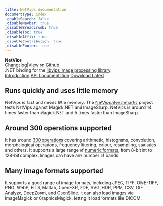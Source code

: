 ```yaml
---
title: NetVips documentation
documentType: index
_enableSearch: false
_disableNavbar: true
_disableBreadcrumb: true
_disableToc: true
_disableAffix: true
_disableContribution: true
_disableFooter: true
---
```

<div class="hero">
  <div class="wrap">
    <div class="text">
      <strong>NetVips</strong>
    </div>
    <div class="buttons-unit-small">
      <a class="changelog-link" href="../CHANGELOG.md">Changelog</a><span>|</span><a class="github-link" href="https://github.com/kleisauke/net-vips">View on Github</a>
    </div>
    <div class="minitext">
    .NET binding for the <a href="https://libvips.github.io/libvips">libvips image processing library</a>.
    </div>
    <div class="buttons-unit">
      <a href="introduction.md"><i class="glyphicon glyphicon-send"></i>Introduction</a>
      <a href="xref:NetVips"><i class="glyphicon glyphicon-book"></i>API Documentation</a>
      <a href="https://github.com/kleisauke/net-vips/releases"><i class="glyphicon glyphicon-download"></i>Download Latest</a>
    </div>
  </div>
</div>
<div class="key-section">
  <div class="container">
    <div class="row">
      <div class="col-md-8 col-md-offset-2 text-center">
        <i class="glyphicon glyphicon-dashboard"></i>
        <section>
          <h2>Runs quickly and uses little memory</h2>
          <p class="lead">NetVips is fast and needs little memory. The <a href="https://github.com/kleisauke/net-vips/tree/master/tests/NetVips.Benchmarks">NetVips.Benchmarks</a> project tests NetVips against Magick.NET and ImageSharp.
          NetVips is around 14 times faster than Magick.NET and 5 times faster than ImageSharp.</p>
        </section>
      </div>
    </div>
  </div>
</div>
<div class="counter-key-section">
  <div class="container">
    <div class="row">
      <div class="col-md-8 col-md-offset-2 text-center">
        <i class="glyphicon glyphicon-wrench"></i>
        <section>
          <h2>Around 300 operations supported</h2>
          <p class="lead">It has around <a href="xref:NetVips.Image">300 operations</a> covering arithmetic, histograms, convolution, morphological operations, frequency filtering, colour, resampling, statistics and others.
          It supports a large range of <a href="xref:NetVips.Enums.BandFormat">numeric formats</a>, from 8-bit int to 128-bit complex. Images can have any number of bands.</p>
        </section>
      </div>
    </div>
  </div>
</div>
<div class="key-section">
  <div class="container">
    <div class="row">
      <div class="col-md-8 col-md-offset-2 text-center">
        <i class="glyphicon glyphicon-tags"></i>
        <section>
          <h2>Many image formats supported</h2>
          <p class="lead">It supports a good range of image formats, including JPEG, TIFF, OME-TIFF, PNG, WebP, FITS, Matlab, OpenEXR, PDF, SVG, HDR, PPM, CSV, GIF, Analyze, DeepZoom, and OpenSlide.
          It can also load images via ImageMagick or GraphicsMagick, letting it load formats like DICOM.</p>
        </section>
      </div>
    </div>
  </div>
</div>